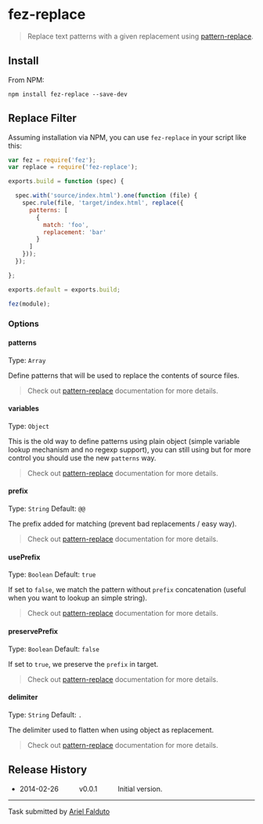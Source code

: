 # fez-replace

> Replace text patterns with a given replacement using [pattern-replace](https://github.com/outaTiME/pattern-replace).



## Install

From NPM:

```shell
npm install fez-replace --save-dev
```

## Replace Filter

Assuming installation via NPM, you can use `fez-replace` in your script like this:

```javascript
var fez = require('fez');
var replace = require('fez-replace');

exports.build = function (spec) {

  spec.with('source/index.html').one(function (file) {
    spec.rule(file, 'target/index.html', replace({
      patterns: [
        {
          match: 'foo',
          replacement: 'bar'
        }
      ]
    }));
  });

};

exports.default = exports.build;

fez(module);
```

### Options

#### patterns
Type: `Array`

Define patterns that will be used to replace the contents of source files.

> Check out [pattern-replace](https://github.com/outaTiME/pattern-replace#patterns) documentation for more details.

#### variables
Type: `Object`

This is the old way to define patterns using plain object (simple variable lookup mechanism and no regexp support), you can still using but for more control you should use the new `patterns` way.

> Check out [pattern-replace](https://github.com/outaTiME/pattern-replace#variables) documentation for more details.

#### prefix
Type: `String`
Default: `@@`

The prefix added for matching (prevent bad replacements / easy way).

> Check out [pattern-replace](https://github.com/outaTiME/pattern-replace#prefix) documentation for more details.

#### usePrefix
Type: `Boolean`
Default: `true`

If set to `false`, we match the pattern without `prefix` concatenation (useful when you want to lookup an simple string).

> Check out [pattern-replace](https://github.com/outaTiME/pattern-replace#useprefix) documentation for more details.

#### preservePrefix
Type: `Boolean`
Default: `false`

If set to `true`, we preserve the `prefix` in target.

> Check out [pattern-replace](https://github.com/outaTiME/pattern-replace#preserveprefix) documentation for more details.

#### delimiter
Type: `String`
Default: `.`

The delimiter used to flatten when using object as replacement.

> Check out [pattern-replace](https://github.com/outaTiME/pattern-replace#delimiter) documentation for more details.

## Release History

 * 2014-02-26   v0.0.1   Initial version.

---

Task submitted by [Ariel Falduto](http://outa.im/)
